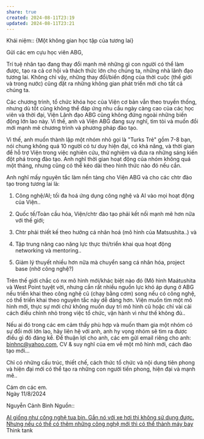 ```yaml
---
share: true
created: 2024-08-11T23:19
updated: 2024-08-11T23:21
---
```

Khái niệm:: 
{Một không gian học tập của tương lai}

Gửi các em cựu học viên ABG,

Trí tuệ nhân tạo đang thay đổi mạnh mẽ những gì con người có thể làm được, tạo ra cả cơ hội và thách thức lớn cho chúng ta, những nhà lãnh đạo tương lai. Không chỉ vậy, những thay đổi/biến động của thời cuộc (thế giới và trong nước) cũng đặt ra những không gian phát triển mới cho tất cả chúng ta.

Các chương trình, tổ chức khóa học của Viện cơ bản vẫn theo truyền thống, nhưng dù tốt cũng không thể đáp ứng nhu cầu ngày càng cao của các học viên và thời đại, Viện Lãnh đạo ABG cũng không đứng ngoài những biến động lớn lao này. Vì thế, anh và Viện ABG đang suy nghĩ, tìm tòi và muốn đổi mới mạnh mẽ chương trình và phương pháp đào tạo.

Vì thế, anh muốn thành lập một nhóm nhỏ gọi là "Turks Trẻ" gồm 7-8 bạn, nói chung không quá 10 người có tư duy hiện đại, có khả năng, và thời gian để hỗ trợ Viện trong việc nghiên cứu, thử nghiệm và đưa ra những sáng kiến đột phá trong đào tạo. Anh nghĩ thời gian hoạt động của nhóm không quá một tháng, nhưng cũng có thể kéo dài theo hình thức nào đó nếu cần.

Anh nghĩ mấy nguyên tắc làm nền tảng cho Viện ABG và cho các chtr đào tạo trong tương lai là:

1) Công nghệ/AI; tối đa hoá ứng dụng công nghệ và AI vào mọi hoạt động của Viện..

2) Quốc tế/Toàn cầu hóa, Viện/chtr đào tạo phải kết nối mạnh mẽ hơn nữa với thế giới;

3) Chtr phải thiết kế theo hướng cá nhân hoá (mô hình của Matsushita..) và

4) Tập trung nâng cao năng lực thực thi/triển khai qua hoạt động networking và mentoring..

5) Giảm lý thuyết nhiều hơn nữa mà chuyển sang cá nhân hóa, project base (nhờ công nghệ?)

Trên thế giới chắc có nx mô hình mới/khác biệt nào đó (Mô hình Maátushita và West Point tuyệt vời, nhưng cần rất nhiều nguồn lực khó áp dụng ở ABG nếu triển khai theo công nghệ cũ (chạy bằng cơm) song nếu có công nghệ, có thể triển khai theo nguyên tắc này dễ dàng hơn. Viện muốn tìm một mô hình mới, thực sự mới chứ không muốn duy trì mô hình cũ hoặc chỉ vài cải cách điều chỉnh nhỏ trong việc tổ chức, vận hành vì như thế không đủ..

Nếu ai đó trong các em cảm thấy phù hợp và muốn tham gia một nhóm có sự đổi mới lớn lao, hãy liên hệ với anh, anh hy vọng nhóm sẽ tìm ra được điều gì đó đáng kể. Để thuận lợi cho anh, các em gửi email riêng cho anh: binhnc@yahoo.com, CV & suy nghĩ của em về một mô hình mới, cách đào tạo mới…

Chỉ có những cấu trúc, thiết chế, cách thức tổ chức và nội dung tiên phong và hiện đại mới có thể tạo ra những con người tiến phong, hiện đại và mạnh mẽ..

Cám ơn các em.  
Ngày 11/8/2024

Nguyễn Cảnh Bình
Nguồn:: 

[AI giống như công nghệ tua bin. Gắn nó với xe hơi thì không sử dụng được. Nhưng nếu có thể có thêm những công nghệ mới thì có thể thành máy bay](../../../../%E2%9A%A1Hi%E1%BB%83u%20bi%E1%BA%BFt%20s%C3%A2u/C%C3%B4ng%20ngh%E1%BB%87%20th%C3%B4ng%20tin/D%E1%BB%AF%20li%E1%BB%87u,%20AI/M%C3%B4%20h%C3%ACnh%20ng%C3%B4n%20ng%E1%BB%AF%20l%E1%BB%9Bn/Ti%E1%BB%81m%20n%C4%83ng/AI%20gi%E1%BB%91ng%20nh%C6%B0%20c%C3%B4ng%20ngh%E1%BB%87%20tua%20bin.%20G%E1%BA%AFn%20n%C3%B3%20v%E1%BB%9Bi%20xe%20h%C6%A1i%20th%C3%AC%20kh%C3%B4ng%20s%E1%BB%AD%20d%E1%BB%A5ng%20%C4%91%C6%B0%E1%BB%A3c.%20Nh%C6%B0ng%20n%E1%BA%BFu%20c%C3%B3%20th%E1%BB%83%20c%C3%B3%20th%C3%AAm%20nh%E1%BB%AFng%20c%C3%B4ng%20ngh%E1%BB%87%20m%E1%BB%9Bi%20th%C3%AC%20c%C3%B3%20th%E1%BB%83%20th%C3%A0nh%20m%C3%A1y%20bay.md)
Think tank